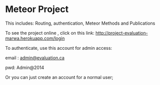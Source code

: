 # Meteor Project

This includes: Routing, authentication, Meteor Methods and Publications 

To see the project online , click on this link: http://project-evaluation-marwa.herokuapp.com/login

To authenticate, use this account for admin access: 

email : admin@evaluation.ca

pwd: Admin@2014

Or you can just create an account for a normal user; 
